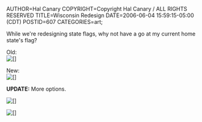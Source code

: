 AUTHOR=Hal Canary
COPYRIGHT=Copyright Hal Canary / ALL RIGHTS RESERVED
TITLE=Wisconsin Redesign
DATE=2006-06-04 15:59:15-05:00 (CDT)
POSTID=607
CATEGORIES=art;

While we're redesigning state flags, why not have a go at my current home state's flag?

Old:  
![[]](https://halcanary.org/images/Flag_of_Wisconsin.jpg)

New:  
![[]](https://halcanary.org/images/2006-06-04_New_Wisconsin_Flag_6_by_Hal_Canary.jpg)

**UPDATE:** More options.

![[]](https://halcanary.org/images/2006-06-05_New_Wisconsin_Flag_1_by_Hal_Canary.jpg)

![[]](https://halcanary.org/images/2006-06-05_New_Wisconsin_Flag_2_by_Hal_Canary.jpg)
